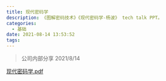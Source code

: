 ```yaml
---
title: 现代密码学
description: 《图解密码技术》《现代密码学-杨波》 tech talk PPT。
categories:
  - 基础
date: 2021-08-14 13:53:52
tags:
---
```


> 公司内部分享 2021/8/14

[现代密码学.pdf](https://drive.google.com/file/d/1DklooSZRRkecmtXzAYIRmMqaW1lFhFEh/view?usp=sharing)